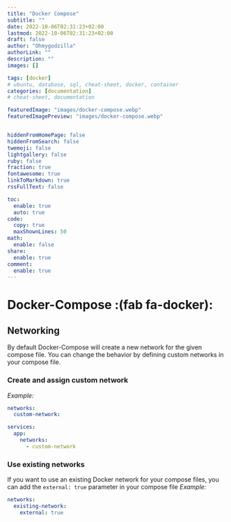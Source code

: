 ```yaml
---
title: "Docker Compose"
subtitle: ""
date: 2022-10-06T02:31:23+02:00
lastmod: 2022-10-06T02:31:23+02:00
draft: false
author: "Ohmygodzilla"
authorLink: ""
description: ""
images: []

tags: [docker]
# ubuntu, database, sql, cheat-sheet, docker, container
categories: [documentation]
# cheat-sheet, documentation

featuredImage: "images/docker-compose.webp"
featuredImagePreview: "images/docker-compose.webp"


hiddenFromHomePage: false
hiddenFromSearch: false
twemoji: false
lightgallery: false
ruby: false
fraction: true
fontawesome: true
linkToMarkdown: true
rssFullText: false

toc:
  enable: true
  auto: true
code:
  copy: true
  maxShownLines: 50
math:
  enable: false
share:
  enable: true
comment:
  enable: true
---
```


# Docker-Compose :(fab fa-docker):

## Networking
By default Docker-Compose will create a new network for the given compose file. You can change the behavior by defining custom networks in your compose file.
### Create and assign custom network
*Example:*
```yaml
networks:
  custom-network:

services:
  app:
    networks:
      - custom-network
```
### Use existing networks
If you want to use an existing Docker network for your compose files, you can add the `external: true` parameter in your compose file
*Example:*
```yaml
networks:
  existing-network:
    external: true
```
